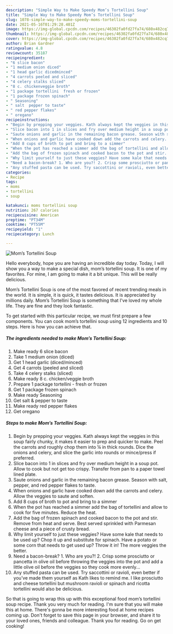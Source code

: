```yaml
---
description: "Simple Way to Make Speedy Mom’s Tortellini Soup"
title: "Simple Way to Make Speedy Mom’s Tortellini Soup"
slug: 1078-simple-way-to-make-speedy-moms-tortellini-soup
date: 2021-05-16T01:29:28.401Z
image: https://img-global.cpcdn.com/recipes/46302fa0fd27fa74/680x482cq70/moms-tortellini-soup-recipe-main-photo.jpg
thumbnail: https://img-global.cpcdn.com/recipes/46302fa0fd27fa74/680x482cq70/moms-tortellini-soup-recipe-main-photo.jpg
cover: https://img-global.cpcdn.com/recipes/46302fa0fd27fa74/680x482cq70/moms-tortellini-soup-recipe-main-photo.jpg
author: Brian Gardner
ratingvalue: 4.8
reviewcount: 35187
recipeingredient:
- "6 slice bacon"
- "1 medium onion diced"
- "1 head garlic dicedminced"
- "4 carrots peeled and sliced"
- "4 celery stalks sliced"
- "8 c. chickenveggie broth"
- "1 package tortellini  fresh or frozen"
- "1 package frozen spinach"
- " Seasoning"
- " salt  pepper to taste"
- " red pepper flakes"
- " oregano"
recipeinstructions:
- "Begin by prepping your veggies. Kath always kept the veggies in this soup fairly chunky, it makes it easier to prep and quicker to make. Peel the carrots and roughly chop them into ¼ in thick rounds. Dice the onions and celery, and slice the garlic into rounds or mince/press if preferred."
- "Slice bacon into 1 in slices and fry over medium height in a soup pot. Allow to cook but not get too crispy. Transfer from pan to a paper towel lined plate."
- "Saute onions and garlic in the remaining bacon grease. Season with salt, pepper, and red pepper flakes to taste."
- "When onions and garlic have cooked down add the carrots and celery. Allow the veggies to saute and soften."
- "Add 8 cups of broth to pot and bring to a simmer"
- "When the pot has reached a simmer add the bag of tortellini and allow to cook for five minutes. Reduce the heat."
- "Add the bag of frozen spinach and cooked bacon to the pot and stir. Remove from heat and serve. Best served sprinkled with Parmesan cheese and a piece of crusty bread."
- "Why limit yourself to just these veggies? Have some kale that needs to be used up? Chop it up and substitute for spinach. Have a potato or some corn that needs to get used up? Throw it in! The more veggies the better."
- "Need a bacon-break? 1. Who are you?! 2. Crisp some prosciutto or pancetta in olive oil before throwing the veggies into the pot and add a little olive oil before the veggies so they cook more evenly..."
- "Any stuffed pasta can be used. Try saccottini or ravioli, even better if you’ve made them yourself as Kath likes to remind me. I like prosciutto and cheese tortellini but mushroom ravioli or spinach and ricotta tortellini would also be delicious."
categories:
- Recipe
tags:
- moms
- tortellini
- soup

katakunci: moms tortellini soup 
nutrition: 267 calories
recipecuisine: American
preptime: "PT34M"
cooktime: "PT55M"
recipeyield: "1"
recipecategory: Lunch

---
```



![Mom’s Tortellini Soup](https://img-global.cpcdn.com/recipes/46302fa0fd27fa74/680x482cq70/moms-tortellini-soup-recipe-main-photo.jpg)

Hello everybody, hope you are having an incredible day today. Today, I will show you a way to make a special dish, mom’s tortellini soup. It is one of my favorites. For mine, I am going to make it a bit unique. This will be really delicious.

Mom’s Tortellini Soup is one of the most favored of recent trending meals in the world. It is simple, it is quick, it tastes delicious. It is appreciated by millions daily. Mom’s Tortellini Soup is something that I've loved my whole life. They are fine and they look fantastic.




To get started with this particular recipe, we must first prepare a few components. You can cook mom’s tortellini soup using 12 ingredients and 10 steps. Here is how you can achieve that.

<!--inarticleads1-->

##### The ingredients needed to make Mom’s Tortellini Soup:

1. Make ready 6 slice bacon
1. Take 1 medium onion (diced)
1. Get 1 head garlic (diced/minced)
1. Get 4 carrots (peeled and sliced)
1. Take 4 celery stalks (sliced)
1. Make ready 8 c. chicken/veggie broth
1. Prepare 1 package tortellini - fresh or frozen
1. Get 1 package frozen spinach
1. Make ready  Seasoning
1. Get  salt &amp; pepper to taste
1. Make ready  red pepper flakes
1. Get  oregano




<!--inarticleads2-->

##### Steps to make Mom’s Tortellini Soup:

1. Begin by prepping your veggies. Kath always kept the veggies in this soup fairly chunky, it makes it easier to prep and quicker to make. Peel the carrots and roughly chop them into ¼ in thick rounds. Dice the onions and celery, and slice the garlic into rounds or mince/press if preferred.
1. Slice bacon into 1 in slices and fry over medium height in a soup pot. Allow to cook but not get too crispy. Transfer from pan to a paper towel lined plate.
1. Saute onions and garlic in the remaining bacon grease. Season with salt, pepper, and red pepper flakes to taste.
1. When onions and garlic have cooked down add the carrots and celery. Allow the veggies to saute and soften.
1. Add 8 cups of broth to pot and bring to a simmer
1. When the pot has reached a simmer add the bag of tortellini and allow to cook for five minutes. Reduce the heat.
1. Add the bag of frozen spinach and cooked bacon to the pot and stir. Remove from heat and serve. Best served sprinkled with Parmesan cheese and a piece of crusty bread.
1. Why limit yourself to just these veggies? Have some kale that needs to be used up? Chop it up and substitute for spinach. Have a potato or some corn that needs to get used up? Throw it in! The more veggies the better.
1. Need a bacon-break? 1. Who are you?! 2. Crisp some prosciutto or pancetta in olive oil before throwing the veggies into the pot and add a little olive oil before the veggies so they cook more evenly...
1. Any stuffed pasta can be used. Try saccottini or ravioli, even better if you’ve made them yourself as Kath likes to remind me. I like prosciutto and cheese tortellini but mushroom ravioli or spinach and ricotta tortellini would also be delicious.




So that is going to wrap this up with this exceptional food mom’s tortellini soup recipe. Thank you very much for reading. I'm sure that you will make this at home. There's gonna be more interesting food at home recipes coming up. Don't forget to save this page in your browser, and share it to your loved ones, friends and colleague. Thank you for reading. Go on get cooking!
